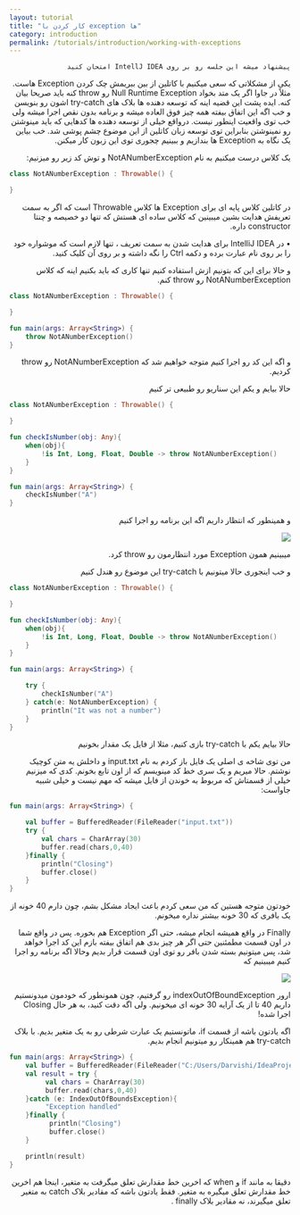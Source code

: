 ```yaml
---
layout: tutorial
title: "کار کردن با exception ها"
category: introduction
permalink: /tutorials/introduction/working-with-exceptions
---
```



<div dir="rtl" markdown="1">



    پیشنهاد میشه این جلسه رو بر روی IntellJ IDEA امتحان کنید
    
یکی از مشکلاتی که سعی میکنیم با کاتلین از بین ببریمش چک کردن Exception هاست. مثلاً در جاوا اگر یک متد بخواد Null Runtime Exception رو throw کنه باید صریحا بیان کنه. ایده پشت این قضیه اینه که توسعه دهنده ها بلاک های try-catch اشون رو بنویسن و خب اگه این اتفاق بیفته همه چیز فوق العاده میشه و برنامه بدون نقص اجرا میشه ولی خب توی واقعیت اینطور نیست. درواقع خیلی از توسعه دهنده ها کدهایی که باید مینوشتن رو نمینوشتن بنابراین توی توسعه زبان کاتلین از این موضوع چشم پوشی شد. خب بیاین یک نگاه به Exception ها بندازیم و ببینیم چجوری توی این زبون کار میکنن.

یک کلاس درست میکنیم به نام NotANumberException و توش کد زیر رو میزنیم:

</div>

```kotlin
class NotANumberException : Throwable() {

}
```

<div dir="rtl" markdown="1">

در کاتلین کلاس پایه ای برای Exception ها کلاس Throwable است که اگر به سمت تعریفش هدایت بشین میبینین که کلاس ساده ای هستش که تنها دو خصیصه و چنتا constructor داره.

•	در IntelliJ IDEA برای هدایت شدن به سمت تعریف ، تنها لازم است که موشواره خود را بر روی نام عبارت برده و دکمه Ctrl را نگه داشته و بر روی آن کلیک کنید.

 و حالا برای این که بتونیم ازش استفاده کنیم تنها کاری که باید بکنیم اینه که کلاس NotANumberException رو throw کنم.


</div>

```kotlin
class NotANumberException : Throwable() {

}

fun main(args: Array<String>) {
    throw NotANumberException()
}
```

<div dir="rtl" markdown="1">

و اگه این کد رو اجرا کنیم متوجه خواهیم شد که NotANumberException رو throw کردیم.

حالا بیایم و یکم این سناریو رو طبیعی تر کنیم

</div>

```kotlin
class NotANumberException : Throwable() {

}

fun checkIsNumber(obj: Any){
    when(obj){
        !is Int, Long, Float, Double -> throw NotANumberException()
    }
}

fun main(args: Array<String>) {
    checkIsNumber("A")
}
```

<div dir="rtl" markdown="1">

و همینطور که انتظار داریم اگه این برنامه رو اجرا کنیم

<img src="/assets/img/introduction/working-with-exceptions/result-1.PNG" />

میبینیم همون Exception مورد انتظارمون رو throw کرد.

و خب اینجوری حالا میتونیم با try-catch این موضوع رو هندل کنیم

</div>

```kotlin
class NotANumberException : Throwable() {

}

fun checkIsNumber(obj: Any){
    when(obj){
        !is Int, Long, Float, Double -> throw NotANumberException()
    }
}

fun main(args: Array<String>) {

    try {
        checkIsNumber("A")
    } catch(e: NotANumberException) {
        println("It was not a number")
    }
}
```

<div dir="rtl" markdown="1">

حالا بیایم یکم با try-catch بازی کنیم، مثلا از فایل یک مقدار بخونیم

من توی شاخه ی اصلی یک فایل باز کردم به نام input.txt و داخلش یه متن کوچیک نوشتم. حالا میریم و یک سری خط کد مینویسم که از اون تابع بخونم. کدی که میزنیم خیلی از قسمتاش که مربوط به خوندن از فایل میشه که مهم نیست و خیلی شبیه جاواست:

</div>

```kotlin
fun main(args: Array<String>) {

    val buffer = BufferedReader(FileReader("input.txt"))
    try {
        val chars = CharArray(30)
        buffer.read(chars,0,40)
    }finally {
        println("Closing")
        buffer.close()
    }
}
```

<div dir="rtl" markdown="1">

خودتون متوجه هستین که من سعی کردم باعث ایجاد مشکل بشم، چون دارم 40 خونه از یک بافری که 30 خونه بیشتر نداره میخونم.

Finally در واقع همیشه انجام میشه، حتی اگر Exception هم بخوره. پس در واقع شما در اون قسمت مطمئنین حتی اگر هر چیز بدی هم اتفاق بیفته بازم این کد اجرا خواهد شد، پس میتونیم بسته شدن بافر رو توی اون قسمت قرار بدیم
وحالا اگه برنامه رو اجرا کنیم میبینیم که

<img src="/assets/img/introduction/working-with-exceptions/result-2.PNG" />

ارور indexOutOfBoundException رو گرفتیم، چون همونطور که خودمون میدونستیم داریم 40 تا از یک آرایه 30 خونه ای میخونیم. ولی اگه دقت کنید، به هر حال Closing اجرا شده!

اگه یادتون باشه از قسمت if، ماتونستیم یک عبارت شرطی رو به یک متغیر بدیم. با بلاک try-catch هم همینکار رو میتونیم انجام بدیم.

</div>

```kotlin
fun main(args: Array<String>) {
    val buffer = BufferedReader(FileReader("C:/Users/Darvishi/IdeaProject/KotlinFarsiRepo/src/input.txt"))
    val result = try {
         val chars = CharArray(30)
         buffer.read(chars,0,40)
    }catch (e: IndexOutOfBoundsException){
         "Exception handled"
    }finally {
          println("Closing")
          buffer.close()
    }

    println(result)
}
```

<div dir="rtl" markdown="1">

دقیقا به مانند if و when که اخرین خط مقدارش تعلق میگرفت به متغیر، اینجا هم اخرین خط مقدارش تعلق میگیره به متغیر. فقط یادتون باشه که مقادیر بلاک catch به متغیر تعلق میگیرند، نه مقادیر بلاک finally .

</div>
